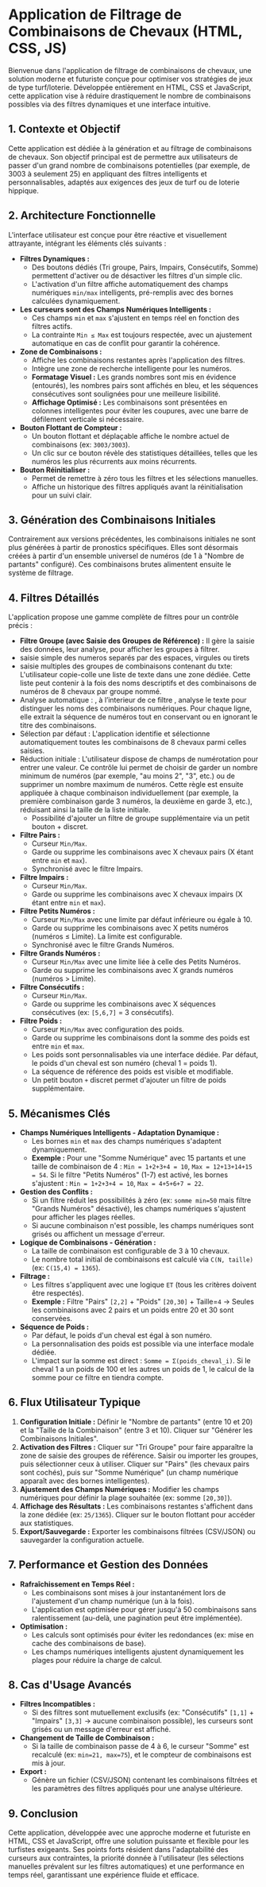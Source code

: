 # Application de Filtrage de Combinaisons de Chevaux (HTML, CSS, JS)

Bienvenue dans l'application de filtrage de combinaisons de chevaux, une solution moderne et futuriste conçue pour optimiser vos stratégies de jeux de type turf/loterie. Développée entièrement en HTML, CSS et JavaScript, cette application vise à réduire drastiquement le nombre de combinaisons possibles via des filtres dynamiques et une interface intuitive.

## 1. Contexte et Objectif

Cette application est dédiée à la génération et au filtrage de combinaisons de chevaux. Son objectif principal est de permettre aux utilisateurs de passer d'un grand nombre de combinaisons potentielles (par exemple, de 3003 à seulement 25) en appliquant des filtres intelligents et personnalisables, adaptés aux exigences des jeux de turf ou de loterie hippique.

## 2. Architecture Fonctionnelle

L'interface utilisateur est conçue pour être réactive et visuellement attrayante, intégrant les éléments clés suivants :

*   **Filtres Dynamiques :**
    *   Des boutons dédiés (Tri groupe, Pairs, Impairs, Consécutifs, Somme) permettent d'activer ou de désactiver les filtres d'un simple clic.
    *   L'activation d'un filtre affiche automatiquement des champs numériques `min/max` intelligents, pré-remplis avec des bornes calculées dynamiquement.
*   **Les curseurs sont des Champs Numériques Intelligents :**
    *   Ces champs `min` et `max` s'ajustent en temps réel en fonction des filtres actifs.
    *   La contrainte `Min ≤ Max` est toujours respectée, avec un ajustement automatique en cas de conflit pour garantir la cohérence.
*   **Zone de Combinaisons :**
    *   Affiche les combinaisons restantes après l'application des filtres.
    *   Intègre une zone de recherche intelligente pour les numéros.
    *   **Formatage Visuel :** Les grands nombres sont mis en évidence (entourés), les nombres pairs sont affichés en bleu, et les séquences consécutives sont soulignées pour une meilleure lisibilité.
    *   **Affichage Optimisé :** Les combinaisons sont présentées en colonnes intelligentes pour éviter les coupures, avec une barre de défilement verticale si nécessaire.
*   **Bouton Flottant de Compteur :**
    *   Un bouton flottant et déplaçable affiche le nombre actuel de combinaisons (ex: `3003/3003`).
    *   Un clic sur ce bouton révèle des statistiques détaillées, telles que les numéros les plus récurrents aux moins récurrents.
*   **Bouton Réinitialiser :**
    *   Permet de remettre à zéro tous les filtres et les sélections manuelles.
    *   Affiche un historique des filtres appliqués avant la réinitialisation pour un suivi clair.

## 3. Génération des Combinaisons Initiales

Contrairement aux versions précédentes, les combinaisons initiales ne sont plus générées à partir de pronostics spécifiques. Elles sont désormais créées à partir d'un ensemble universel de numéros (de 1 à "Nombre de partants" configuré). Ces combinaisons brutes alimentent ensuite le système de filtrage.

## 4. Filtres Détaillés

L'application propose une gamme complète de filtres pour un contrôle précis :

*   **Filtre Groupe (avec Saisie des Groupes de Référence) :**
    Il gère la saisie des données, leur analyse, pour afficher les groupes à filtrer.
* saisie simple des numeros separés par des espaces, virgules ou tirets 
* saisie multiples des groupes de combinaisons contenant du txte: L'utilisateur copie-colle une liste de texte dans une zone dédiée. Cette liste peut contenir à la fois des noms descriptifs et des combinaisons de numéros de 8 chevaux par groupe nommé.
 * Analyse automatique : , à l’interieur de ce filtre , analyse le texte pour distinguer les noms des combinaisons numériques. Pour chaque ligne, elle extrait la séquence de numéros tout en conservant ou en ignorant le titre des combinaisons.
 * Sélection par défaut : L'application identifie et sélectionne automatiquement toutes les combinaisons de 8 chevaux parmi celles saisies. 
 * Réduction initiale : L'utilisateur dispose de champs de numérotation pour entrer une valeur. Ce contrôle lui permet de choisir de garder un nombre minimum de numéros (par exemple, "au moins 2", "3", etc.) ou de supprimer un nombre maximum de numéros. Cette règle est ensuite appliquée à chaque combinaison individuellement (par exemple, la première combinaison garde 3 numéros, la deuxième en garde 3, etc.), réduisant ainsi la taille de la liste initiale.
    *   Possibilité d'ajouter un filtre de groupe supplémentaire via un petit bouton + discret.
*   **Filtre Pairs :**
    *   Curseur `Min/Max`.
    *   Garde ou supprime les combinaisons avec X chevaux pairs (X étant entre `min` et `max`).
    *   Synchronisé avec le filtre Impairs.
*   **Filtre Impairs :**
    *   Curseur `Min/Max`.
    *   Garde ou supprime les combinaisons avec X chevaux impairs (X étant entre `min` et `max`).
*   **Filtre Petits Numéros :**
    *   Curseur `Min/Max` avec une limite par défaut inférieure ou égale à 10.
    *   Garde ou supprime les combinaisons avec X petits numéros (numéros ≤ Limite). La limite est configurable.
    *   Synchronisé avec le filtre Grands Numéros.
*   **Filtre Grands Numéros :**
    *   Curseur `Min/Max` avec une limite liée à celle des Petits Numéros.
    *   Garde ou supprime les combinaisons avec X grands numéros (numéros > Limite).
*   **Filtre Consécutifs :**
    *   Curseur `Min/Max`.
    *   Garde ou supprime les combinaisons avec X séquences consécutives (ex: `[5,6,7]` = 3 consécutifs).
*   **Filtre Poids :**
    *   Curseur `Min/Max` avec configuration des poids.
    *   Garde ou supprime les combinaisons dont la somme des poids est entre `min` et `max`.
    *   Les poids sont personnalisables via une interface dédiée. Par défaut, le poids d'un cheval est son numéro (cheval 1 = poids 1).
    *   La séquence de référence des poids est visible et modifiable.
    *   Un petit bouton `+` discret permet d'ajouter un filtre de poids supplémentaire.

## 5. Mécanismes Clés

*   **Champs Numériques Intelligents - Adaptation Dynamique :**
    *   Les bornes `min` et `max` des champs numériques s'adaptent dynamiquement.
    *   **Exemple :** Pour une "Somme Numérique" avec 15 partants et une taille de combinaison de 4 : `Min = 1+2+3+4 = 10`, `Max = 12+13+14+15 = 54`. Si le filtre "Petits Numéros" (1-7) est activé, les bornes s'ajustent : `Min = 1+2+3+4 = 10`, `Max = 4+5+6+7 = 22`.
*   **Gestion des Conflits :**
    *   Si un filtre réduit les possibilités à zéro (ex: `somme min=50` mais filtre "Grands Numéros" désactivé), les champs numériques s'ajustent pour afficher les plages réelles.
    *   Si aucune combinaison n'est possible, les champs numériques sont grisés ou affichent un message d'erreur.
*   **Logique de Combinaisons - Génération :**
    *   La taille de combinaison est configurable de 3 à 10 chevaux.
    *   Le nombre total initial de combinaisons est calculé via `C(N, taille)` (ex: `C(15,4) = 1365`).
*   **Filtrage :**
    *   Les filtres s'appliquent avec une logique `ET` (tous les critères doivent être respectés).
    *   **Exemple :** Filtre "Pairs" `[2,2]` + "Poids" `[20,30]` + Taille=`4` → Seules les combinaisons avec 2 pairs et un poids entre 20 et 30 sont conservées.
*   **Séquence de Poids :**
    *   Par défaut, le poids d'un cheval est égal à son numéro.
    *   La personnalisation des poids est possible via une interface modale dédiée.
    *   L'impact sur la somme est direct : `Somme = Σ(poids_cheval_i)`. Si le cheval 1 a un poids de 100 et les autres un poids de 1, le calcul de la somme pour ce filtre en tiendra compte.

## 6. Flux Utilisateur Typique

1.  **Configuration Initiale :** Définir le "Nombre de partants" (entre 10 et 20) et la "Taille de la Combinaison" (entre 3 et 10). Cliquer sur "Générer les Combinaisons Initiales".
2.  **Activation des Filtres :** Cliquer sur "Tri Groupe" pour faire apparaître la zone de saisie des groupes de référence. Saisir ou importer les groupes, puis sélectionner ceux à utiliser. Cliquer sur "Pairs" (les chevaux pairs sont cochés), puis sur "Somme Numérique" (un champ numérique apparaît avec des bornes intelligentes).
3.  **Ajustement des Champs Numériques :** Modifier les champs numériques pour définir la plage souhaitée (ex: somme `[20,30]`).
4.  **Affichage des Résultats :** Les combinaisons restantes s'affichent dans la zone dédiée (ex: `25/1365`). Cliquer sur le bouton flottant pour accéder aux statistiques.
5.  **Export/Sauvegarde :** Exporter les combinaisons filtrées (CSV/JSON) ou sauvegarder la configuration actuelle.

## 7. Performance et Gestion des Données

*   **Rafraîchissement en Temps Réel :**
    *   Les combinaisons sont mises à jour instantanément lors de l'ajustement d'un champ numérique (un à la fois).
    *   L'application est optimisée pour gérer jusqu'à 50 combinaisons sans ralentissement (au-delà, une pagination peut être implémentée).
*   **Optimisation :**
    *   Les calculs sont optimisés pour éviter les redondances (ex: mise en cache des combinaisons de base).
    *   Les champs numériques intelligents ajustent dynamiquement les plages pour réduire la charge de calcul.

## 8. Cas d'Usage Avancés

*   **Filtres Incompatibles :**
    *   Si des filtres sont mutuellement exclusifs (ex: "Consécutifs" `[1,1]` + "Impairs" `[3,3]` → aucune combinaison possible), les curseurs sont grisés ou un message d'erreur est affiché.
*   **Changement de Taille de Combinaison :**
    *   Si la taille de combinaison passe de 4 à 6, le curseur "Somme" est recalculé (ex: `min=21, max=75`), et le compteur de combinaisons est mis à jour.
*   **Export :**
    *   Génère un fichier (CSV/JSON) contenant les combinaisons filtrées et les paramètres des filtres appliqués pour une analyse ultérieure.

## 9. Conclusion

Cette application, développée avec une approche moderne et futuriste en HTML, CSS et JavaScript, offre une solution puissante et flexible pour les turfistes exigeants. Ses points forts résident dans l'adaptabilité des curseurs aux contraintes, la priorité donnée à l'utilisateur (les sélections manuelles prévalent sur les filtres automatiques) et une performance en temps réel, garantissant une expérience fluide et efficace.

